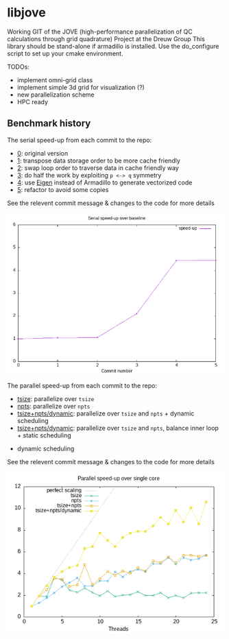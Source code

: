 # libjove

Working GIT of the JOVE (high-performance parallelization of QC calculations through grid quadrature) Project at the Dreuw Group
This library should be stand-alone if armadillo is installed. Use the do_configure script to set up your cmake environment. 

TODOs:
- implement omni-grid class 
- implement simple 3d grid for visualization (?)
- new parallelization scheme
- HPC ready

## Benchmark history

The serial speed-up from each commit to the repo:

- [0](https://github.com/ssciwr/jove-performance/commit/301456c5f643a935abef0628a5edc8eb1f8b1b35): original version
- [1](https://github.com/ssciwr/jove-performance/commit/f87ef27788cc33d5cceb1764b3526e7d9919e983): transpose data storage order to be more cache friendly
- [2](https://github.com/ssciwr/jove-performance/commit/e3bf8948cf872f88556be4e5facfc130fad8fad1): swap loop order to traverse data in cache friendly way
- [3](https://github.com/ssciwr/jove-performance/commit/b12d8e45c3533d69f2f02c5e2ecd924eab1299d4): do half the work by exploiting `p <-> q` symmetry
- [4](https://github.com/ssciwr/jove-performance/commit/eb5d88e977ab9e25f9d67640c25690c57575029a): use [Eigen](https://eigen.tuxfamily.org) instead of Armadillo to generate vectorized code
- [5](https://github.com/ssciwr/jove-performance/commit/6e44a30dc6f18f9f8faf02e99e7f9b7d8c874eb1): refactor to avoid some copies

See the relevent commit message & changes to the code for more details

![benchmark](benchmark.png)

The parallel speed-up from each commit to the repo:

- [tsize](https://github.com/ssciwr/jove-performance/commit/ad5555cd3a866fe4f5891a0213fce31b440d477b): parallelize over `tsize`
- [npts](https://github.com/ssciwr/jove-performance/commit/6f09110046bd1ca68a2d736ab77a65e66d59357a): parallelize over `npts`
- [tsize+npts/dynamic](https://github.com/ssciwr/jove-performance/commit/3175db052060d1a4287347a811e91b8c0fbd6354): parallelize over `tsize` and `npts` + dynamic scheduling
- [tsize+npts/dynamic](https://github.com/ssciwr/jove-performance/commit/612ac17b12164577cb386a9e474cd3a269e7c9ae): parallelize over `tsize` and `npts`, balance inner loop + static scheduling
 + dynamic scheduling

See the relevent commit message & changes to the code for more details

![scaling](scaling.png)
